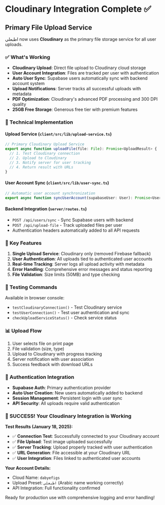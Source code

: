 # Cloudinary Integration Complete ✅

## Primary File Upload Service
اطبعلي now uses **Cloudinary** as the primary file storage service for all user uploads.

### ✅ What's Working
- **Cloudinary Upload**: Direct file upload to Cloudinary cloud storage
- **User Account Integration**: Files are tracked per user with authentication
- **Auto User Sync**: Supabase users automatically sync with backend account system
- **Upload Notifications**: Server tracks all successful uploads with metadata
- **PDF Optimization**: Cloudinary's advanced PDF processing and 300 DPI quality
- **25GB Free Storage**: Generous free tier with premium features

### 🔧 Technical Implementation

#### Upload Service (`client/src/lib/upload-service.ts`)
```typescript
// Primary Cloudinary Upload Service
export async function uploadFile(file: File): Promise<UploadResult> {
  // 1. Test Cloudinary connection
  // 2. Upload to Cloudinary
  // 3. Notify server for user tracking
  // 4. Return result with URLs
}
```

#### User Account Sync (`client/src/lib/user-sync.ts`)
```typescript
// Automatic user account synchronization
export async function syncUserAccount(supabaseUser: User): Promise<UserSyncResult>
```

#### Backend Integration (`server/routes.ts`)
- `POST /api/users/sync` - Sync Supabase users with backend
- `POST /api/upload-file` - Track uploaded files per user
- Authentication headers automatically added to all API requests

### 🎯 Key Features
1. **Single Upload Service**: Cloudinary only (removed Firebase fallback)
2. **User Authentication**: All uploads tied to authenticated user accounts
3. **Real-time Tracking**: Server logs all upload activity with metadata
4. **Error Handling**: Comprehensive error messages and status reporting
5. **File Validation**: Size limits (50MB) and type checking

### 🧪 Testing Commands
Available in browser console:
- `testCloudinaryConnection()` - Test Cloudinary service
- `testUserConnection()` - Test user authentication and sync
- `checkUploadServiceStatus()` - Check service status

### 📊 Upload Flow
1. User selects file on print page
2. File validation (size, type)
3. Upload to Cloudinary with progress tracking
4. Server notification with user association
5. Success feedback with download URLs

### 🔐 Authentication Integration
- **Supabase Auth**: Primary authentication provider
- **Auto User Creation**: New users automatically added to backend
- **Session Management**: Persistent login with user sync
- **API Security**: All uploads require valid authentication

### 🎉 SUCCESS! Your Cloudinary Integration is Working

**Test Results (January 18, 2025):**
- ✅ **Connection Test**: Successfully connected to your Cloudinary account
- ✅ **File Upload**: Test image uploaded successfully  
- ✅ **Server Tracking**: Upload properly tracked with user authentication
- ✅ **URL Generation**: File accessible at your Cloudinary URL
- ✅ **User Integration**: Files linked to authenticated user accounts

**Your Account Details:**
- Cloud Name: `dabyefigs`
- Upload Preset: `اطبعلي` (Arabic name working correctly)
- API Integration: Full functionality confirmed

Ready for production use with comprehensive logging and error handling!